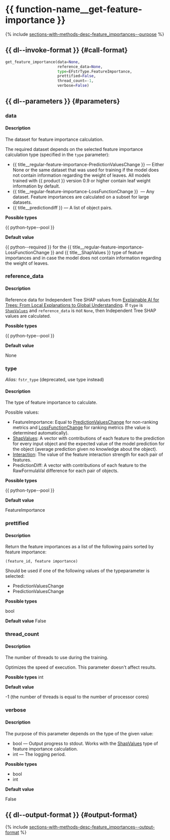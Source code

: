 # {{ function-name__get-feature-importance }}

{% include [sections-with-methods-desc-feature_importances--purpose](../_includes/work_src/reusage/feature_importances--purpose.md) %}


## {{ dl--invoke-format }} {#call-format}

```python
get_feature_importance(data=None,
                       reference_data=None,
                       type=EFstrType.FeatureImportance,
                       prettified=False,
                       thread_count=-1,
                       verbose=False)
```

## {{ dl--parameters }} {#parameters}

### data

#### Description

The dataset for feature importance calculation.

The required dataset depends on the selected feature importance calculation type (specified in the `type` parameter):

- {{ title__regular-feature-importance-PredictionValuesChange }} — Either None or the same dataset that was used for training if the model does not contain information regarding the weight of leaves. All models trained with {{ product }} version 0.9 or higher contain leaf weight information by default.
- {{ title__regular-feature-importance-LossFunctionChange }}  — Any dataset. Feature importances are calculated on a subset for large datasets.
- {{ title__predictiondiff }} — A list of object pairs.

**Possible types** 

{{ python-type--pool }}

**Default value** 

{{ python--required }} for the {{ title__regular-feature-importance-LossFunctionChange }} and {{ title__ShapValues }} type of feature importances and in case the model does not contain information regarding the weight of leaves.

### reference_data

#### Description

Reference data for Independent Tree SHAP values from [Explainable AI for Trees: From Local Explanations to Global Understanding](https://arxiv.org/abs/1905.04610v1). If `type` is [`ShapValues`](shap-values.md) and `reference_data` is not `None`, then Independent Tree SHAP values are calculated.

**Possible types** 

{{ python-type--pool }}

**Default value** 

 None


### type
_Alias:_ `fstr_type` (deprecated, use type instead)

#### Description

The type of feature importance to calculate.

Possible values:
- FeatureImportance: Equal to [PredictionValuesChange](fstr.md#fstr__regular-feature-importance) for non-ranking metrics and [LossFunctionChange](fstr.md#fstr__regular-feature-importances__lossfunctionchange) for ranking metrics (the value is determined automatically).
- [ShapValues](shap-values.md): A vector  with contributions of each feature to the prediction for every input object and the expected value of the model prediction for the object (average prediction given no knowledge about the object).
- [Interaction](feature-interaction.md#feature-interaction__feature-interaction-strength): The value of the feature interaction strength for each pair of features.
- PredictionDiff: A vector with contributions of each feature to the RawFormulaVal difference for each pair of objects.

**Possible types** 

{{ python-type--pool }}

**Default value** 

FeatureImportance


### prettified

#### Description

Return the feature importances as a list of the following pairs sorted by feature importance:
```
(feature_id, feature importance)
```

Should be used if one of the following values of the typeparameter is selected:
- PredictionValuesChange
- PredictionValuesChange


**Possible types** 

bool

**Default value** 
False


### thread_count

#### Description

The number of threads to use during the training.

Optimizes the speed of execution. This parameter doesn't affect results.

**Possible types** int

**Default value** 

-1 (the number of threads is equal to the number of processor cores)


### verbose

#### Description

The purpose of this parameter depends on the type of the given value:

- bool — Output progress to stdout. 
Works with the [ShapValues](shap-values.md) type of feature importance calculation.
- int — The logging period.

**Possible types** 

- bool
- int

**Default value** 

False


## {{ dl--output-format }} {#output-format}

{% include [sections-with-methods-desc-feature_importances--output-format](../_includes/work_src/reusage/feature_importances--output-format.md) %}


